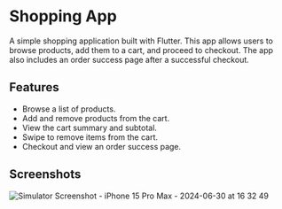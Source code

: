 # Shopping App

A simple shopping application built with Flutter. This app allows users to browse products, add them to a cart, and proceed to checkout. The app also includes an order success page after a successful checkout.

## Features

- Browse a list of products.
- Add and remove products from the cart.
- View the cart summary and subtotal.
- Swipe to remove items from the cart.
- Checkout and view an order success page.

## Screenshots

![Simulator Screenshot - iPhone 15 Pro Max - 2024-06-30 at 16 32 49](https://github.com/Kellytomi/Shopping-App/assets/111574099/dbc566b1-91b9-4066-b3f5-7a0a14142631)


